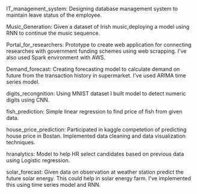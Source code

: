 IT_management_system:
Designing database management system to maintain leave status of the employee.

Music_Generation:
Given a dataset of Irish music,deploying a model using RNN to continue the music sequence.

Portal_for_researchers:
Prototype to create web application for connecting researches with government funding schemes using web scrapping. I've also used Spark environment with AWS.

Demand_forecast:
Creating forecasting model to calculate demand on future from the transaction history in supermarket. I've used ARIMA time series model.

digits_recongnition:
Using MNIST dataset I built model to detect numeric digits using CNN.

fish_prediction:
Simple linear regression to find price of fish from given data.

house_price_prediction:
Participated in kaggle competetion of predicting house price in Bostan. Implemented data cleaning and data visualization techniques.

hranalytics:
Model to help HR select candidates based on previous data using Logistic regression.

solar_forecast:
Given data on observation at weather station predict the future solar energy. This could help in solar energy farm. I've implemented this using time series model and RNN.

